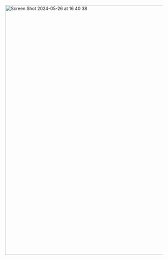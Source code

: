 
<img width="796" alt="Screen Shot 2024-05-26 at 16 40 38" src="https://github.com/avivbs96/whatsapp_analysis/assets/85108235/0da35d32-c6ba-4717-888a-77ee9691dfd4">
